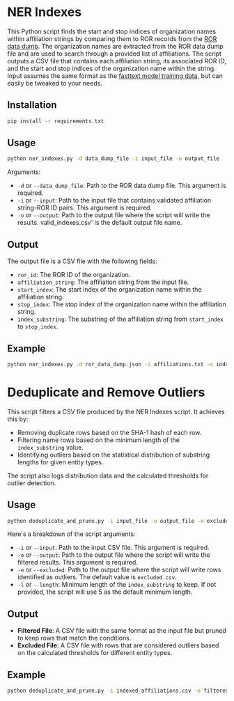 # NER Indexes

This Python script finds the start and stop indices of organization names within affiliation strings by comparing them to ROR records from the [ROR data dump](https://zenodo.org/record/8190709). The organization names are extracted from the ROR data dump file and are used to search through a provided list of affiliations. The script outputs a CSV file that contains each affiliation string, its associated ROR ID, and the start and stop indices of the organization name within the string. Input assumes the same format as the [fasttext model training data](https://huggingface.co/datasets/poodledude/ror-predictor/tree/main), but can easily be tweaked to your needs.

## Installation

```bash
pip install -r requirements.txt
```

## Usage

```bash
python ner_indexes.py -d data_dump_file -i input_file -o output_file
```

Arguments:

* `-d` or `--data_dump_file`: Path to the ROR data dump file. This argument is required.
* `-i` or `--input`: Path to the input file that contains validated affiliation string-ROR ID pairs. This argument is required.
* `-o` or `--output`: Path to the output file where the script will write the results. valid_indexes.csv' is the default output file name.

## Output

The output file is a CSV file with the following fields:

* `ror_id`: The ROR ID of the organization.
* `affiliation_string`: The affiliation string from the input file.
* `start_index`: The start index of the organization name within the affiliation string.
* `stop_index`: The stop index of the organization name within the affiliation string.
* `index_substring`: The substring of the affiliation string from `start_index` to `stop_index`.


## Example

```bash
python ner_indexes.py -d ror_data_dump.json -i affiliations.txt -o indexed_affiliations.csv
```


# Deduplicate and Remove Outliers

This script filters a CSV file produced by the NER Indexes script. It achieves this by:

- Removing duplicate rows based on the SHA-1 hash of each row.
- Filtering name rows based on the minimum length of the `index_substring` value.
- Identifying outliers based on the statistical distribution of substring lengths for given entity types.

The script also logs distribution data and the calculated thresholds for outlier detection.

## Usage

```bash
python deduplicate_and_prune.py -i input_file -o output_file -e excluded_file -l min_length
```

Here's a breakdown of the script arguments:

* `-i` or `--input`: Path to the input CSV file. This argument is required.
* `-o` or `--output`: Path to the output file where the script will write the filtered results. This argument is required.
* `-e` or `--excluded`: Path to the output file where the script will write rows identified as outliers. The default value is `excluded.csv`.
* `-l` or `--length`: Minimum length of the `index_substring` to keep. If not provided, the script will use 5 as the default minimum length.

## Output

- **Filtered File**: A CSV file with the same format as the input file but pruned to keep rows that match the conditions.
- **Excluded File**: A CSV file with rows that are considered outliers based on the calculated thresholds for different entity types.

## Example

```bash
python deduplicate_and_prune.py -i indexed_affiliations.csv -o filtered_affiliations.csv -e excluded_outliers.csv -l 6
```
